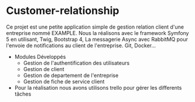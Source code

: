 # Customer-relationship
 Ce projet est une petite application simple de gestion relation client d'une entreprise nommé EXAMPLE.
 Nous la réalisons avec le framework Symfony 5 en utilisant, Twig, Bootstrap 4, La messagerie Async avec RabbitMQ pour l'envoie de notifications au client de l'entreprise.
 Git, Docker...
 - Modules Développés
    - Gestion de l'authentification des utilisateurs
    - Gestion de client
    - Gestion de departement de l'entreprise
    - Gestion de fiche de service client
- Pour la réalisation nous avons utilisons trello pour gérer les differents tâches
